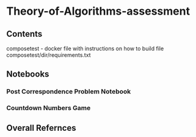 # Theory-of-Algorithms-assessment

## Contents
  composetest - 
  docker file with instructions on how to build file composetest/dir/requirements.txt
  
## Notebooks
### Post Correspondence Problem Notebook 

### Countdown Numbers Game
 
## Overall Refernces 
